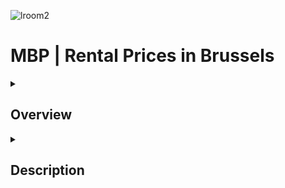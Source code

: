 
![lroom2](https://github.com/larahdm2/Mid-Bootcamp-Project/assets/138598135/b5c07b04-0f87-4966-b3c6-7adc99e0609a)

# MBP | Rental Prices in Brussels

<details>
  <summary>
   <h2>Overview</h2>
  </summary>

This project provides an overview of rental prices in Brussels and its surroundings in early 2023.

  <br>
  <hr> 

</details>

<details>
  <summary>
   <h2>Description</h2>
  </summary>

This data has been extracted from: https://www.kaggle.com/datasets/mathiassteilen/monthly-rent-of-rented-flats-in-brussels.

During the cleaning process, we focused on the center of the map and excluded areas in Belgium with limited information..
 
  <br>
  
 ![map](https://github.com/larahdm2/Mid-Bootcamp-Project/assets/138598135/50a5cd1d-fa8f-4fb6-a1d2-027c15dfe359)

  <br>

The dataset included numerous features, which we processed to generate the final ones..



<br>
<hr> 

</details>
